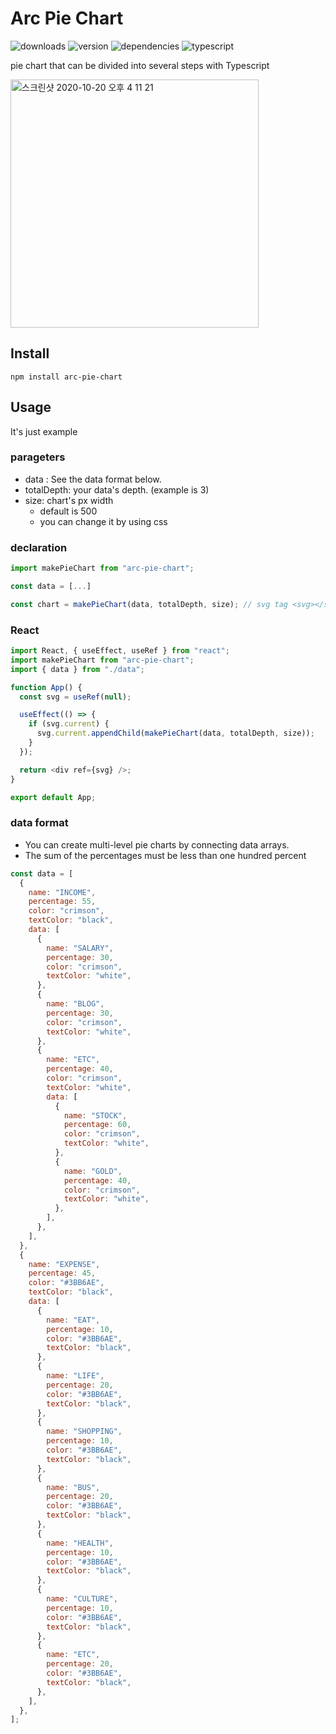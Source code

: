 # Arc Pie Chart

![downloads](https://img.shields.io/npm/dt/arc-pie-chart)
![version](https://img.shields.io/npm/v/arc-pie-chart)
![dependencies](https://img.shields.io/badge/dependencies-none-success)
![typescript](https://img.shields.io/badge/typescript-4.0.5-blue?logo=typescript)

pie chart that can be divided into several steps with Typescript

<img width="397" alt="스크린샷 2020-10-20 오후 4 11 21" src="https://user-images.githubusercontent.com/26402298/136648740-d70f396f-cf66-4f0d-8482-054902d5d227.png">

## Install

```
npm install arc-pie-chart
```

## Usage

It's just example

### parageters

- data : See the data format below.
- totalDepth: your data's depth. (example is 3)
- size: chart's px width
  - default is 500
  - you can change it by using css

### declaration

```javascript
import makePieChart from "arc-pie-chart";

const data = [...]

const chart = makePieChart(data, totalDepth, size); // svg tag <svg></svg>
```

### React

```javascript
import React, { useEffect, useRef } from "react";
import makePieChart from "arc-pie-chart";
import { data } from "./data";

function App() {
  const svg = useRef(null);

  useEffect(() => {
    if (svg.current) {
      svg.current.appendChild(makePieChart(data, totalDepth, size));
    }
  });

  return <div ref={svg} />;
}

export default App;
```

### data format

- You can create multi-level pie charts by connecting data arrays.
- The sum of the percentages must be less than one hundred percent

```javascript
const data = [
  {
    name: "INCOME",
    percentage: 55,
    color: "crimson",
    textColor: "black",
    data: [
      {
        name: "SALARY",
        percentage: 30,
        color: "crimson",
        textColor: "white",
      },
      {
        name: "BLOG",
        percentage: 30,
        color: "crimson",
        textColor: "white",
      },
      {
        name: "ETC",
        percentage: 40,
        color: "crimson",
        textColor: "white",
        data: [
          {
            name: "STOCK",
            percentage: 60,
            color: "crimson",
            textColor: "white",
          },
          {
            name: "GOLD",
            percentage: 40,
            color: "crimson",
            textColor: "white",
          },
        ],
      },
    ],
  },
  {
    name: "EXPENSE",
    percentage: 45,
    color: "#3BB6AE",
    textColor: "black",
    data: [
      {
        name: "EAT",
        percentage: 10,
        color: "#3BB6AE",
        textColor: "black",
      },
      {
        name: "LIFE",
        percentage: 20,
        color: "#3BB6AE",
        textColor: "black",
      },
      {
        name: "SHOPPING",
        percentage: 10,
        color: "#3BB6AE",
        textColor: "black",
      },
      {
        name: "BUS",
        percentage: 20,
        color: "#3BB6AE",
        textColor: "black",
      },
      {
        name: "HEALTH",
        percentage: 10,
        color: "#3BB6AE",
        textColor: "black",
      },
      {
        name: "CULTURE",
        percentage: 10,
        color: "#3BB6AE",
        textColor: "black",
      },
      {
        name: "ETC",
        percentage: 20,
        color: "#3BB6AE",
        textColor: "black",
      },
    ],
  },
];
```
